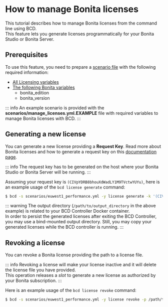 # How to manage Bonita licenses

This tutorial describes how to manage Bonita licenses from the command line using BCD.  
This feature lets you generate licenses programmatically for your Bonita Studio or Bonita Server.

## Prerequisites

To use this feature, you need to prepare a [scenario file](scenarios) with the following required information:

* [All Licensing variables](https://documentation.bonitasoft.com/bcd/${varVersion}/scenarios#toc4)
* [The following Bonita variables](https://documentation.bonitasoft.com/bcd/${varVersion}/scenarios#toc3)
  * bonita_edition
  * bonita_version

::: info
An example scenario is provided with the **scenarios/manage_licenses.yml.EXAMPLE** file with required variables to manage
Bonita licenses with BCD.
:::

## Generating a new license

You can generate a new license providing a **Request Key**. Read more about Bonita licenses and how to generate a request key on this [documentation page](https://documentation.bonitasoft.com/bonita/${bonitaDocVersion}/licenses#toc2).

::: info
The request key has to be generated on the host where your Bonita Studio or Bonita Server will be running.
:::

Assuming your request key is `(CIVpYDRB8bhouXdWadLY1M9TVctwYUYu)`, here is an example usage of the `bcd license generate` command:

```bash
$ bcd -s scenarios/euwest1_performance.yml -y license generate -k '(CIVpYDRB8bhouXdWadLY1M9TVctwYUYu)' -o /path/to/output_directory
```

::: warning
The output directory (`/path/to/output_directory` in the above example) is related to your BCD Controller Docker container.  
In order to persist the generated licenses after exiting the BCD Controller, you may use a bind-mounted output directory. Still, you may copy your generated licenses while the BCD controller is running.
:::

## Revoking a license

You can revoke a Bonita license providing the path to a license file.

::: info
Revoking a license will make your license inactive and it will delete the license file you have provided.  
This operation releases a _slot_ to generate a new license as authorized by your Bonita subscription.
:::

Here is an example usage of the `bcd license revoke` command:

```bash
$ bcd -s scenarios/euwest1_performance.yml -y license revoke -p /path/to/bonita_license_file.lic
```
